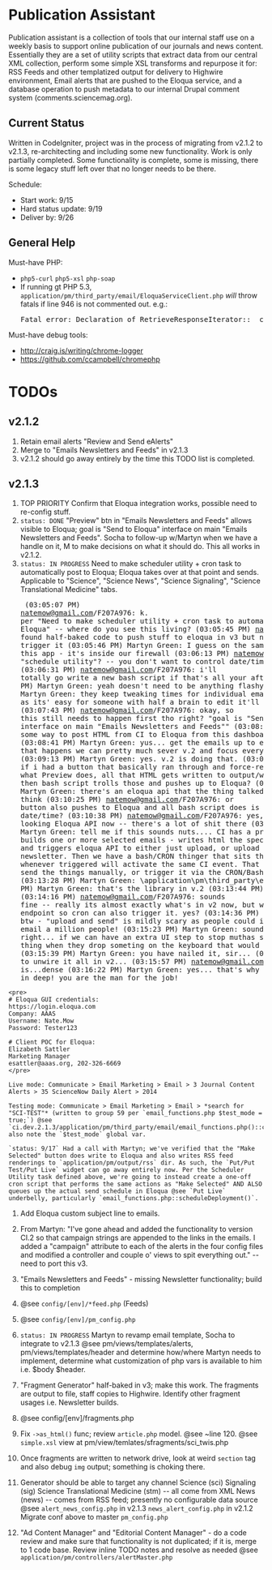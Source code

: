 # Publication Assistant 
Publication assistant is a collection of tools that our internal staff use on a weekly basis to support online publication of our journals and news content. Essentially they are a set of utility scripts that extract data from our central XML collection, perform some simple XSL transforms and repurpose it for: RSS Feeds and other templatized output for delivery to Highwire environment, Email alerts that are pushed to the Eloqua service, and a database operation to push metadata to our internal Drupal comment system (comments.sciencemag.org).

## Current Status
Written in CodeIgniter, project was in the process of migrating from v2.1.2 to v2.1.3, re-architecting and including some new functionality. Work is only partially completed. Some functionality is complete, some is missing, there is some legacy stuff left over that no longer needs to be there.

Schedule:

* Start work: 9/15
* Hard status update: 9/19
* Deliver by: 9/26

## General Help
Must-have PHP:
* `php5-curl` `php5-xsl` `php-soap`
* If running gt PHP 5.3, `application/pm/third_party/email/EloquaServiceClient.php` *will* throw fatals if line 946 is not commented out. e.g.:
  <pre>
  Fatal error: Declaration of RetrieveResponseIterator::__construct() must be compatible with ResponseIterator::__construct() in /var/www/vhosts/aaas/CI-Publisher/ci.dev.2.1.3/application/pm/third_party/email/EloquaServiceClient.php on line 1018"
  </pre>

Must-have debug tools:
* http://craig.is/writing/chrome-logger
* https://github.com/ccampbell/chromephp

# TODOs
## v2.1.2
1. Retain email alerts "Review and Send eAlerts"
  1. Merge to "Emails Newsletters and Feeds" in v2.1.3
1. v2.1.2 should go away entirely by the time this TODO list is completed.

## v2.1.3

1. TOP PRIORITY Confirm that Eloqua integration works, possible need to re-config stuff.
  1. `status: DONE` "Preview" btn in "Emails Newsletters and Feeds" allows visible to Eloqua; goal is "Send to Eloqua" interface on main "Emails Newsletters and Feeds". Socha to follow-up w/Martyn when we have a handle on it, M to make decisions on what it should do. This all works in v2.1.2.
  1. `status: IN PROGRESS` Need to make scheduler utility + cron task to automatically post to Eloqua; Eloqua takes over at that point and sends. Applicable to "Science", "Science News", "Science Signaling", "Science Translational Medicine" tabs.
    <pre>
    (03:05:07 PM) natemow@gmail.com/F207A976: k. per "Need to make scheduler utility + cron task to automatically post to Eloqua" -- where do you see this living?
    (03:05:45 PM) natemow@gmail.com/F207A976: i've found half-baked code to push stuff to eloqua in v3 but nothing to trigger it
    (03:05:46 PM) Martyn Green: I guess on the same server as this app - it's inside our firewall
    (03:06:13 PM) natemow@gmail.com/F207A976: "schedule utility"? -- you don't want to control date/time directly?
    (03:06:31 PM) natemow@gmail.com/F207A976: i'll totally go write a new bash script if that's all your after
    (03:06:46 PM) Martyn Green: yeah doesn't need to be anything flashy.
    (03:07:16 PM) Martyn Green: they keep tweaking times for individual emails so as long as its' easy for someone with half a brain to edit it'll be fine for noo
    (03:07:43 PM) natemow@gmail.com/F207A976: okay, so this still needs to happen first tho right? "goal is "Send to Eloqua" interface on main "Emails Newsletters and Feeds""
    (03:08:04 PM) natemow@gmail.com/F207A976: you need some way to post HTML from CI to Eloqua from this dashboard yes?
    (03:08:41 PM) Martyn Green: yus... get the emails up to eloqua. Once that happens we can pretty much sever v.2 and focus everything into v.3
    (03:09:13 PM) Martyn Green: yes. v.2 is doing that.
    (03:09:38 PM) natemow@gmail.com/F207A976: okay. so if i had a button that basically ran through and force-rendered exactly what Preview does, all that HTML gets written to output/whatever dirs, then bash script trolls those and pushes up to Eloqua?
    (03:10:11 PM) Martyn Green: there's an eloqua api that the thing talked to before I think
    (03:10:25 PM) natemow@gmail.com/F207A976: or button also pushes to Eloqua and all bash script does is schedule a send date/time?
    (03:10:38 PM) natemow@gmail.com/F207A976: yes, looking Eloqua API now -- there's a lot of shit there
    (03:13:01 PM) Martyn Green: tell me if this sounds nuts.... CI has a process that builds one or more selected emails - writes html the specified location and triggers eloqua API to either just upload, or upload and send the newsletter. Then we have a bash/CRON thinger that sits there and whenever triggered will activate the same CI event. That way they can send the things manually, or trigger it via the CRON/Bash thing.
    (03:13:28 PM) Martyn Green: \application\pm\third_party\email
    (03:13:40 PM) Martyn Green: that's the library in v.2
    (03:13:44 PM) natemow@gmail.com/F207A976: right
    (03:14:16 PM) natemow@gmail.com/F207A976: sounds fine -- really its almost exactly what's in v2 now, but with an exposed endpoint so cron can also trigger it. yes?
    (03:14:36 PM) Martyn Green: btw - "upload and send" is mildly scary as people could inadvertantly email a million people!
    (03:15:23 PM) Martyn Green: sounds about right... if we can have an extra UI step to stop muthas sending this thing when they drop someting on the keyboard that would be ace.
    (03:15:39 PM) Martyn Green: you have nailed it, sir...
    (03:15:50 PM) natemow@gmail.com/F207A976: heh. no to unwire it all in v2...
    (03:15:57 PM) natemow@gmail.com/F207A976: this app is...dense
    (03:16:22 PM) Martyn Green: yes... that's why I never dived in deep! you are the man for the job!
    </pre>

    <pre>
    # Eloqua GUI credentials:
    https://login.eloqua.com
    Company: AAAS
    Username: Nate.Mow
    Password: Tester123
    
    # Client POC for Eloqua:
    Elizabeth Sattler
    Marketing Manager
    esattler@aaas.org, 202-326-6669
    </pre>

    Live mode: Communicate > Email Marketing > Email > 3 Journal Content Alerts > 35 ScienceNow Daily Alert > 2014

    Testing mode: Communicate > Email Marketing > Email > *search for "SCI-TEST"* (written to group 59 per `email_functions.php $test_mode = true;`) @see `ci.dev.2.1.3/application/pm/third_party/email/email_functions.php()::createHTMLEmail()` also note the `$test_mode` global var.

    `status: 9/17` Had a call with Martyn; we've verified that the "Make Selected" button does write to Eloqua and also writes RSS feed renderings to `application/pm/output/rss` dir. As such, the `Put/Put Test/Put Live` widget can go away entirely now. Per the Scheduler Utility task defined above, we're going to instead create a one-off cron script that performs the same actions as "Make Selected" AND ALSO queues up the actual send schedule in Eloqua @see `Put Live` underbelly, particularly `email_functions.php::scheduleDeployment()`.
  1. Add Eloqua custom subject line to emails.
  1. From Martyn: "I've gone ahead and added the functionality to version CI.2 so that campaign strings are appended to the links in the emails. I added a "campaign" attribute to each of the alerts in the four config files and modified a controller and couple o' views to spit everything out." -- need to port this v3.
1. "Emails Newsletters and Feeds" - missing Newsletter functionality; build this to completion
  1. @see `config/[env]/*feed.php` (Feeds)
  1. @see `config/[env]/pm_config.php`

1. `status: IN PROGRESS` Martyn to revamp email template, Socha to integrate to v2.1.3 @see pm/views/templates/alerts, pm/views/templates/header and determine how/where Martyn needs to implement, determine what customization of php vars is available to him i.e. $body $header.
1. "Fragment Generator" half-baked in v3; make this work. The fragments are output to file, staff copies to Highwire. Identify other fragment usages i.e. Newsletter builds.
  1. @see config/[env]/fragments.php
  1. Fix `->as_html()` func; review `article.php` model. @see ~line 120. @see `simple.xsl` view at pm/view/temlates/sfragments/sci_twis.php
  1. Once fragments are written to network drive, look at weird `section` tag and also debug `img` output; something is choking there.
  1. Generator should be able to target any channel
	Science (sci) Signaling (sig) Science Translational Medicine (stm) -- all come from XML
	News (news) -- comes from RSS feed; presently no configurable data source @see `alert_news_config.php` in v2.1.3 `news_alert_config.php` in v2.1.2
	Migrate conf above to master `pm_config.php`

1. "Ad Content Manager" and "Editorial Content Manager" - do a code review and make sure that functionality is not duplicated; if it is, merge to 1 code base. Review inline TODO notes and resolve as needed @see `application/pm/controllers/alertMaster.php`
